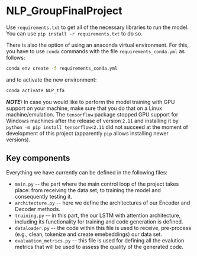 # NLP_GroupFinalProject

Use `requirements.txt` to get all of the necessary libraries to run the model. You can use `pip install -r requirements.txt` to do so.

There is also the option of using an anaconda virtual environment. For this, you have to use `conda` commands with the file `requirements_conda.yml` as follows:

```bash
conda env create -f requirements_conda.yml
```

and to activate the new environment:

```bash
conda activate NLP_tfa
```

**_NOTE:_** In case you would like to perform the model training with GPU support on your machine, make sure that you do that on a Linux machine/emulation. The `tensorflow` package stopped GPU support for Windows machines after the release of version `2.11` and installing it by `python -m pip install tensorflow<2.11` did not succeed at the moment of development of this project (apparently `pip` allows installing newer versions).

## Key components

Everything we have currently can be defined in the following files:  
* `main.py` -- the part where the main control loop of the project takes place: from receiving the data set, to training the model and consequently testing it.
* `architecture.py` -- here we define the architectures of our Encoder and Decoder methods.
* `training.py` -- in this part, the our LSTM with attention architecture, including its functionality for training and code generation is defined.
* `dataloader.py` -- the code within this file is used to receive, pre-process (e.g., clean, tokenize and create emebeddings) our data set.
* `evaluation_metrics.py` -- this file is used for defining all the evalution metrics that will be used to assess the quality of the generated code.
